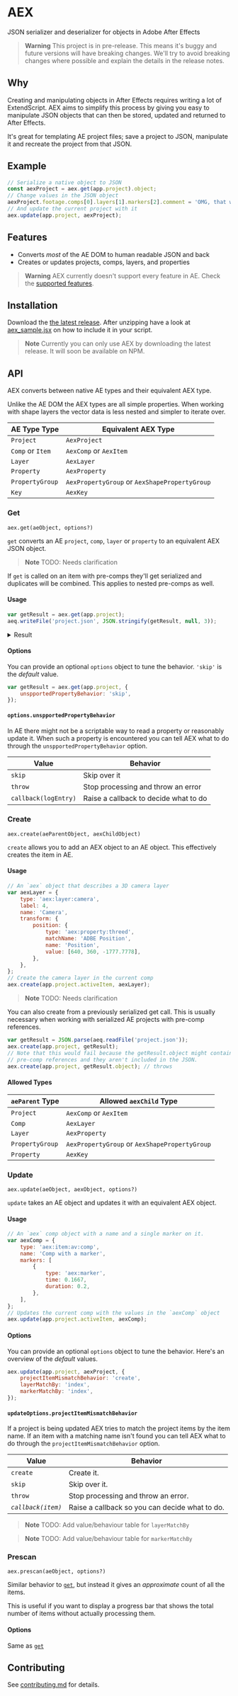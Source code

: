 # AEX

JSON serializer and deserializer for objects in Adobe After Effects

> **Warning**
> This project is in pre-release. This means it's buggy and future versions will have breaking changes. We'll try to avoid breaking changes where possible and explain the details in the release notes.

## Why

Creating and manipulating objects in After Effects requires writing a lot of ExtendScript. AEX aims to simplify this process by giving you easy to manipulate JSON objects that can then be stored, updated and returned to After Effects.

It's great for templating AE project files; save a project to JSON, manipulate it and recreate the project from that JSON.

## Example

```js
// Serialize a native object to JSON
const aexProject = aex.get(app.project).object;
// Change values in the JSON object
aexProject.footage.comps[0].layers[1].markers[2].comment = 'OMG, that was easy!';
// And update the current project with it
aex.update(app.project, aexProject);
```

## Features

-   Converts _most_ of the AE DOM to human readable JSON and back
-   Creates or updates projects, comps, layers, and properties

> **Warning**
> AEX currently doesn't support every feature in AE. Check the [supported features](./Supported-Features.md).

## Installation

Download the [the latest release](../../releases). After unzipping have a look at [aex_sample.jsx](./estk/sample/aex_sample.jsx) on how to include it in your script.

> **Note**
> Currently you can only use AEX by downloading the latest release. It will soon be available on NPM.

## API

AEX converts between native AE types and their equivalent AEX type.

Unlike the AE DOM the AEX types are all simple properties. When working with shape layers the vector data is less nested and simpler to iterate over.

| AE Type Type     | Equivalent AEX Type                           |
| ---------------- | --------------------------------------------- |
| `Project`        | `AexProject`                                  |
| `Comp` or `Item` | `AexComp` or `AexItem`                        |
| `Layer`          | `AexLayer `                                   |
| `Property`       | `AexProperty`                                 |
| `PropertyGroup`  | `AexPropertyGroup` or `AexShapePropertyGroup` |
| `Key`            | `AexKey`                                      |

### Get

`aex.get(aeObject, options?)`

`get` converts an AE `project`, `comp`, `layer` or `property` to an equivalent AEX JSON object.

> **Note**
> TODO: Needs clarification

If `get` is called on an item with pre-comps they'll get serialized and duplicates will be combined. This applies to nested pre-comps as well.

#### Usage

```js
var getResult = aex.get(app.project);
aeq.writeFile('project.json', JSON.stringify(getResult, null, 3));
```

<details>
  <summary>Result</summary>
  
  ```json
  {
    "type": "aex:item:av:comp",
    "name": "Camera Comp",
    "aexid": "camera comp:1",
    "duration": 4,
    "frameRate": 60,
    "height": 720,
    "width": 1280,
    "layers": [
      {
        "type": "aex:layer:camera",
        "name": "My Cool Camera",
        "label": 4,
        "transform": {
          "position": {
            "type": "aex:property:threed",
            "matchName": "ADBE Position",
            "value": [640, 360, -1777.7778]
          },
          "pointOfInterest": {
            "type": "aex:property:threed",
            "matchName": "ADBE Anchor Point",
            "value": [100, 200, 300]
          }
        }
      }
    ]
  }
```
</details>

#### Options

You can provide an optional `options` object to tune the behavior. `'skip'` is the _default_ value.

```js
var getResult = aex.get(app.project, {
    unspportedPropertyBehavior: 'skip',
});
```

#### `options.unspportedPropertyBehavior`

In AE there might not be a scriptable way to read a property or reasonably update it. When such a property is encountered you can tell AEX what to do through the `unspportedPropertyBehavior` option.

| Value                | Behavior                              |
| -------------------- | ------------------------------------- |
| `skip`               | Skip over it                          |
| `throw`              | Stop processing and throw an error    |
| `callback(logEntry)` | Raise a callback to decide what to do |

### Create

`aex.create(aeParentObject, aexChildObject)`

`create` allows you to add an AEX object to an AE object. This effectively creates the item in AE.

#### Usage

```js
// An `aex` object that describes a 3D camera layer
var aexLayer = {
    type: 'aex:layer:camera',
    label: 4,
    name: 'Camera',
    transform: {
        position: {
            type: 'aex:property:threed',
            matchName: 'ADBE Position',
            name: 'Position',
            value: [640, 360, -1777.7778],
        },
    },
};
// Create the camera layer in the current comp
aex.create(app.project.activeItem, aexLayer);
```

> **Note**
> TODO: Needs clarification

You can also create from a previously serialized get call. This is usually necessary when working with serialized AE projects with pre-comp references.

```js
var getResult = JSON.parse(aeq.readFile('project.json'));
aex.create(app.project, getResult);
// Note that this would fail because the getResult.object might contain
// pre-comp references and they aren't included in the JSON.
aex.create(app.project, getResult.object); // throws
```

#### Allowed Types

| `aeParent` Type | Allowed `aexChild` Type                       |
| --------------- | --------------------------------------------- |
| `Project`       | `AexComp` or `AexItem`                        |
| `Comp`          | `AexLayer `                                   |
| `Layer`         | `AexProperty`                                 |
| `PropertyGroup` | `AexPropertyGroup` or `AexShapePropertyGroup` |
| `Property`      | `AexKey`                                      |

### Update

`aex.update(aeObject, aexObject, options?)`

`update` takes an AE object and updates it with an equivalent AEX object.

#### Usage

```js
// An `aex` comp object with a name and a single marker on it.
var aexComp = {
    type: 'aex:item:av:comp',
    name: 'Comp with a marker',
    markers: [
        {
            type: 'aex:marker',
            time: 0.1667,
            duration: 0.2,
        },
    ],
};
// Updates the current comp with the values in the `aexComp` object
aex.update(app.project.activeItem, aexComp);
```

#### Options

You can provide an optional `options` object to tune the behavior. Here's an overview of the _default_ values.

```js
aex.update(app.project, aexProject, {
    projectItemMismatchBehavior: 'create',
    layerMatchBy: 'index',
    markerMatchBy: 'index',
});
```

#### `updateOptions.projectItemMismatchBehavior`

If a project is being updated AEX tries to match the project items by the item name. If an item with a matching name isn't found you can tell AEX what to do through the `projectItemMismatchBehavior` option.

| Value              | Behavior                                       |
| ------------------ | ---------------------------------------------- |
| `create`           | Create it.                                     |
| `skip`             | Skip over it.                                  |
| `throw`            | Stop processing and throw an error.            |
| _`callback(item)`_ | Raise a callback so you can decide what to do. |

> **Note**
> TODO: Add value/behaviour table for `layerMatchBy`

> **Note**
> TODO: Add value/behaviour table for `markerMatchBy`

### Prescan

`aex.prescan(aeObject, options?)`

Similar behavior to [`get`](#aexgetaeobject-options), but instead it gives an _approximate_ count of all the items.

This is useful if you want to display a progress bar that shows the total number of items without actually processing them.

#### Options

Same as [`get`](#options)

## Contributing

See [contributing.md](./CONTRIBUTING.md) for details.
